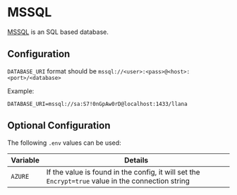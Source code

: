 # MSSQL

[MSSQL](https://www.microsoft.com/en-us/sql-server/sql-server-downloads) is an SQL based database. 

## Configuration

`DATABASE_URI` format should be `mssql://<user>:<pass>@<host>:<port>/<database>`

Example:

```
DATABASE_URI=mssql://sa:S7!0nGpAw0rD@localhost:1433/llana
```

## Optional Configuration

The following `.env` values can be used: 

|Variable | Details |
|--------|---------|
|`AZURE`  | If the value is found in the config, it will set the `Encrypt=true` value in the connection string  |